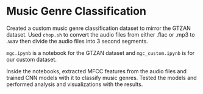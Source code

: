 # Music Genre Classification

Created a custom music genre classification dataset to mirror the GTZAN dataset. Used `chop.sh` to convert the audio files from either .flac or .mp3 to .wav then divide the audio files into 3 second segments.

`mgc.ipynb` is a notebook for the GTZAN dataset and `mgc_custom.ipynb` is for our custom dataset.

Inside the notebooks, extracted MFCC features from the audio files and trained CNN models with it to classify music genres. Tested the models and performed analysis and visualizations with the results.